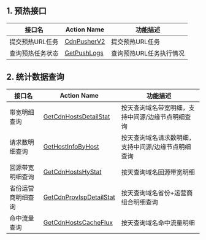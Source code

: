 ## 1. 预热接口

| 接口名       | Action Name                              | 功能描述                                     |
| --------- | ---------------------------------------- | ---------------------------------------- |
| 提交预热URL任务    | [CdnPusherV2](https://www.qcloud.com/doc/api/452/6525) |  提交预热URL任务  |
| 查询预热任务状态 | [GetPushLogs](https://www.qcloud.com/doc/api/452/6526) | 查询预热URL任务执行情况 |

## 2. 统计数据查询

| 接口名            | Action Name                              | 功能描述                             |
| -------------- | ---------------------------------------- | -------------------------------- |
| 带宽明细查询         | [GetCdnHostsDetailStat](https://www.qcloud.com/doc/api/452/7006) | 按天查询域名带宽明细，支持中间源/边缘节点明细查询 |
| 请求数明细查询     | [GetHostInfoByHost](https://www.qcloud.com/doc/api/452/6529) | 按天查询域名请求数明细，支持中间源/边缘节点明细查询 |
| 回源带宽明细查询 | [GetCdnHostsHyStat](https://www.qcloud.com/doc/api/452/6528) | 按天查询域名回源带宽明细 |
| 省份运营商明细查询 | [GetCdnProvIspDetailStat](https://www.qcloud.com/doc/api/452/6536) | 按天查询域名省份+运营商组合明细查询 |
| 命中流量查询 | [GetCdnHostsCacheFlux](https://www.qcloud.com/doc/api/452/6791) | 按天查询域名命中流量明细 |






